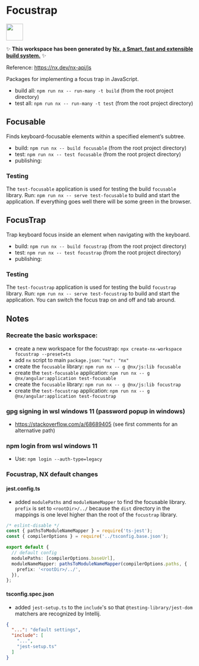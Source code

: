 # Focustrap

<a alt="Nx logo" href="https://nx.dev" target="_blank" rel="noreferrer"><img src="https://raw.githubusercontent.com/nrwl/nx/master/images/nx-logo.png" width="45"></a>

✨ **This workspace has been generated by [Nx, a Smart, fast and extensible build system.](https://nx.dev)** ✨

Reference: https://nx.dev/nx-api/js

Packages for implementing a focus trap in JavaScript.

- build all: `npm run nx -- run-many -t build` (from the root project directory)
- test all: `npm run nx -- run-many -t test` (from the root project directory)

## Focusable

Finds keyboard-focusable elements within a specified element’s subtree.

- build: `npm run nx -- build focusable` (from the root project directory)
- test: `npm run nx -- test focusable` (from the root project directory)
- publishing:

### Testing

The `test-focusable` application is used for testing the build `focusable` library. 
Run: `npm run nx -- serve test-focusable` to build and start the application. If
everything goes well there will be some green in the browser.

## FocusTrap

Trap keyboard focus inside an element when navigating with the keyboard.

- build: `npm run nx -- build focustrap` (from the root project directory)
- test: `npm run nx -- test focustrap` (from the root project directory)
- publishing:

### Testing

The `test-focustrap` application is used for testing the build `focustrap` library.
Run: `npm run nx -- serve test-focustrap` to build and start the application. You can 
switch the focus trap on and off and tab around.

## Notes

### Recreate the basic workspace:

- create a new workspace for the focustrap: `npx create-nx-workspace focustrap --preset=ts`
- add `nx` script to main `package.json`: `"nx": "nx"`
- create the `focusable` library: `npm run nx -- g @nx/js:lib focusable`
- create the `test-focusable` application: `npm run nx -- g @nx/angular:application test-focusable`
- create the `focusable` library: `npm run nx -- g @nx/js:lib focustrap`
- create the `test-focustrap` application: `npm run nx -- g @nx/angular:application test-focustrap`

### gpg signing in wsl windows 11 (password popup in windows)

- https://stackoverflow.com/a/68689405 (see first comments for an alternative path)

### npm login from wsl windows 11

- Use: `npm login --auth-type=legacy`

### Focustrap, NX default changes

#### jest.config.ts

- added `modulePaths` and `moduleNameMapper` to find the focusable library.
  `prefix` is set to `<rootDir>/../` because the `dist` directory in the mappings
  is one level higher than the root of the `focustrap` library.

```typescript
/* eslint-disable */
const { pathsToModuleNameMapper } = require('ts-jest');
const { compilerOptions } = require('../tsconfig.base.json');

export default {
  // default config
  modulePaths: [compilerOptions.baseUrl],
  moduleNameMapper: pathsToModuleNameMapper(compilerOptions.paths, {
    prefix: '<rootDir>/../',
  }),
};
```

#### tsconfig.spec.json

- added `jest-setup.ts` to the `include`'s so that `@testing-library/jest-dom`
  matchers are recognized by Intellij.

```json
{
  "...": "default settings",
  "include": [
    "...",
    "jest-setup.ts"
  ]
}

```
